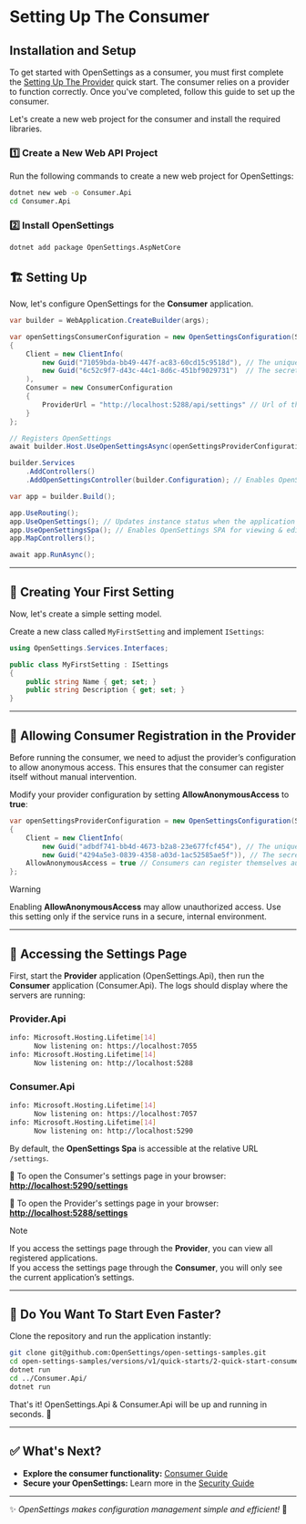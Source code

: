 # Setting Up The Consumer

## Installation and Setup

To get started with OpenSettings as a consumer, you must first complete the [Setting Up The Provider](quick-start-provider.md) quick start. The consumer relies on a provider to function correctly. Once you've completed, follow this guide to set up the consumer.

Let's create a new web project for the consumer and install the required libraries.

### 1️⃣ Create a New Web API Project

Run the following commands to create a new web project for OpenSettings:

```bash
dotnet new web -o Consumer.Api
cd Consumer.Api
```

### 2️⃣ Install OpenSettings
```sh
dotnet add package OpenSettings.AspNetCore
```

## 🏗 Setting Up

Now, let's configure OpenSettings for the **Consumer** application.

```csharp
var builder = WebApplication.CreateBuilder(args);

var openSettingsConsumerConfiguration = new OpenSettingsConfiguration(ServiceType.Consumer)
{
    Client = new ClientInfo(
        new Guid("71059bda-bb49-447f-ac83-60cd15c9518d"), // The unique identifier for the client.
        new Guid("6c52c9f7-d43c-44c1-8d6c-451bf9029731")  // The secret key for the client.
    ),
    Consumer = new ConsumerConfiguration
    {
        ProviderUrl = "http://localhost:5288/api/settings" // Url of the provider service.
    }
};

// Registers OpenSettings
await builder.Host.UseOpenSettingsAsync(openSettingsProviderConfiguration);

builder.Services
    .AddControllers()
    .AddOpenSettingsController(builder.Configuration); // Enables OpenSettings Controllers

var app = builder.Build();

app.UseRouting();
app.UseOpenSettings(); // Updates instance status when the application starts or stops.
app.UseOpenSettingsSpa(); // Enables OpenSettings SPA for viewing & editing settings.
app.MapControllers();

await app.RunAsync();
```

---

## 📌 Creating Your First Setting

Now, let's create a simple setting model.

Create a new class called `MyFirstSetting` and implement `ISettings`:

```csharp
using OpenSettings.Services.Interfaces;

public class MyFirstSetting : ISettings
{
    public string Name { get; set; }
    public string Description { get; set; }
}
```

---

## 🔑 Allowing Consumer Registration in the Provider

Before running the consumer, we need to adjust the provider’s configuration to allow anonymous access. This ensures that the consumer can register itself without manual intervention.

Modify your provider configuration by setting **AllowAnonymousAccess** to **true**:

```csharp
var openSettingsProviderConfiguration = new OpenSettingsConfiguration(ServiceType.Provider)
{
    Client = new ClientInfo(
        new Guid("adbdf741-bb4d-4673-b2a8-23e677fcf454"), // The unique identifier for the client. 
        new Guid("4294a5e3-0839-4358-a03d-1ac52585ae5f")), // The secret key for the client.
    AllowAnonymousAccess = true // Consumers can register themselves automatically. (Pre-registration no longer needed) 
};
```

> [!WARNING]
> Enabling **AllowAnonymousAccess** may allow unauthorized access. Use this setting only if the service runs in a secure, internal environment.

---

## 🔎 Accessing the Settings Page  

First, start the **Provider** application (OpenSettings.Api), then run the **Consumer** application (Consumer.Api). The logs should display where the servers are running:

### Provider.Api
```bash
info: Microsoft.Hosting.Lifetime[14]
      Now listening on: https://localhost:7055
info: Microsoft.Hosting.Lifetime[14]
      Now listening on: http://localhost:5288
```  

### Consumer.Api
```bash
info: Microsoft.Hosting.Lifetime[14]
      Now listening on: https://localhost:7057
info: Microsoft.Hosting.Lifetime[14]
      Now listening on: http://localhost:5290
```  

By default, the **OpenSettings Spa** is accessible at the relative URL `/settings`.  

🔗 To open the Consumer's settings page in your browser: **[http://localhost:5290/settings](http://localhost:5290/settings)**

🔗 To open the Provider's settings page in your browser: **[http://localhost:5288/settings](http://localhost:5288/settings)**

> [!NOTE]
> If you access the settings page through the **Provider**, you can view all registered applications.  
> If you access the settings page through the **Consumer**, you will only see the current application’s settings.  

---

## 🚀 Do You Want To Start Even Faster?  

Clone the repository and run the application instantly:  

```bash
git clone git@github.com:OpenSettings/open-settings-samples.git
cd open-settings-samples/versions/v1/quick-starts/2-quick-start-consumer/src/OpenSettings.Api/
dotnet run
cd ../Consumer.Api/
dotnet run
```

That's it! OpenSettings.Api & Consumer.Api will be up and running in seconds. 🎉  

---

## ✅ What's Next?

- **Explore the consumer functionality:** [Consumer Guide](consumer-guide.md)
- **Secure your OpenSettings:** Learn more in the [Security Guide](security-guide.md)

---

✨ *OpenSettings makes configuration management simple and efficient!* 🚀